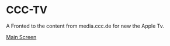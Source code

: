 # CCC-TV #

A Fronted to the content from media.ccc.de for new the Apple Tv.

[Main Screen](./resources/ScreenShot.png)



